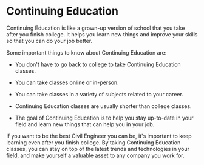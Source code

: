 # Continuing Education

Continuing Education is like a grown-up version of school that you take after you finish college. It helps you learn new things and improve your skills so that you can do your job better. 

Some important things to know about Continuing Education are:

* You don't have to go back to college to take Continuing Education classes.

* You can take classes online or in-person.

* You can take classes in a variety of subjects related to your career.

* Continuing Education classes are usually shorter than college classes.

* The goal of Continuing Education is to help you stay up-to-date in your field and learn new things that can help you in your job.

If you want to be the best Civil Engineer you can be, it's important to keep learning even after you finish college. By taking Continuing Education classes, you can stay on top of the latest trends and technologies in your field, and make yourself a valuable asset to any company you work for.

